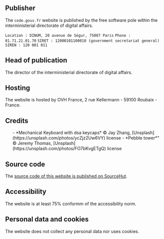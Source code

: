 ## Publisher

The `code.gouv.fr` website is published by the free software pole
within the interministerial directorate of digital affairs.

`Location : DINUM, 20 avenue de Ségur, 75007 Paris`
`Phone : 01.71.21.01.70`
`SIRET : 12000101100010 (government secretariat general)`
`SIREN : 120 001 011`

## Head of publication

The director of the interministerial directorate of digital affairs.

## Hosting

The website is hosted by OVH France, 2 rue Kellermann - 59100 Roubaix - France.

## Credits

<ul>
- *Mechanical Keyboard with dsa keycaps* © Jay Zhang, [Unsplash](https://unsplash.com/photos/ycZjz2Uw6VY) license
- *Pebble tower*" © Jeremy Thomas, [Unsplash](https://unsplash.com/photos/FO7bKvgETgQ) license
</ul>

## Source code

The [source code of this website is published on SourceHut](https://git.sr.ht/~etalab/code.gouv.fr).

## Accessibility

The website is at least 75% conformm of the accessibility norm.

## Personal data and cookies

The website does not collect any personal data nor uses cookies.
